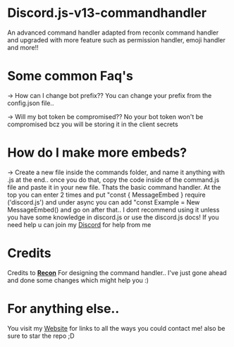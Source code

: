 # Discord.js-v13-commandhandler
An advanced command handler adapted from reconlx command handler and upgraded with more feature such as permission handler, emoji handler and more!!


# Some common Faq's
-> How can I change bot prefix??
You can change your prefix from the config.json file..

-> Will my bot token be compromised??
No your bot token won't be compromised bcz you will be storing it in the client secrets

# How do I make more embeds?
-> Create a new file inside the commands folder, and name it anything with .js at the end.. once you do that, copy the code inside of the command.js file and paste it in your new file. Thats the basic command handler. At the top you can enter 2 times and put "const { MessageEmbed } require ('discord.js') and under async you can add "const Example = New MessageEmbed() and go on after that.. I dont recommend using it unless you have some knowledge in discord.js or use the discord.js docs! If you need help u can join my [Discord](https://ventispurr.cool/discord) for help from me

# Credits
Credits to **[Recon](https://www.youtube.com/c/reconlxx)** For designing the command handler.. I've just gone ahead and done some changes which might help you :)


# For anything else..
You visit my [Website](https://ventispurr.cool/links) for links to all the ways you could contact me! also be sure to star the repo ;D

